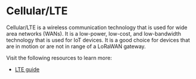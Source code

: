 # Cellular/LTE

Cellular/LTE is a wireless communication technology that is used for wide area networks (WANs). It is a low-power, low-cost, and low-bandwidth technology that is used for IoT devices. It is a good choice for devices that are in motion or are not in range of a LoRaWAN gateway.

Visit the following resources to learn more:

- [LTE guide](https://www.geeksforgeeks.org/advantages-and-disadvantages-of-long-term-evolution-lte-technology/)
